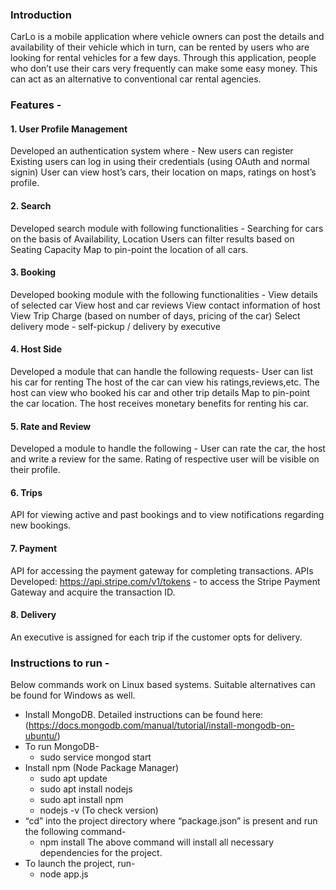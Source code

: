 ### Introduction
CarLo is a mobile application where vehicle owners can post the details and availability of their vehicle which in turn, can be rented by users who are looking for rental vehicles for a few days. Through this application, people who don’t use their cars very frequently can make some easy money. This can act as an alternative to conventional car rental agencies.

### Features - 

#### 1. User Profile Management
Developed an authentication system where - 
New users can register
Existing users can log in using their credentials (using OAuth and normal signin)
User can view host’s cars, their location on maps, ratings on host’s profile.

#### 2. Search
Developed search module with following functionalities - 
Searching for cars on the basis of Availability, Location
Users can filter results based on Seating Capacity
Map to pin-point the location of all cars.


#### 3. Booking
Developed booking module with the following functionalities  - 
View details of selected car
View host and car reviews
View contact information of host
View Trip Charge (based on number of days, pricing of the car)
Select delivery mode - self-pickup / delivery by executive 

#### 4. Host Side
Developed a module that can handle the following requests-
User can list his car for renting
The host of the car can view his ratings,reviews,etc.
The host can view who booked his car and other trip details
Map to pin-point the car location.
The host receives monetary benefits for renting his car.


#### 5. Rate and Review
Developed a module to handle the following - 
User can rate the car, the host and write a review for the same.
Rating of respective user will be visible on their profile.

#### 6. Trips
API for viewing active and past bookings and to view notifications regarding new bookings.

#### 7. Payment
API for accessing the payment gateway for completing transactions.
APIs Developed: 
https://api.stripe.com/v1/tokens - to access the Stripe Payment Gateway and acquire the transaction ID.

#### 8. Delivery
An executive is assigned for each trip if the customer opts for delivery.


### Instructions to run - 
Below commands work on Linux based systems. Suitable alternatives can be found for Windows as well.

- Install MongoDB. Detailed instructions can be found here: (https://docs.mongodb.com/manual/tutorial/install-mongodb-on-ubuntu/)
- To run MongoDB-
    - sudo service mongod start
- Install npm (Node Package Manager)
    - sudo apt update
    - sudo apt install nodejs
    - sudo apt install npm
    - nodejs -v (To check version)
 - “cd” into the project directory where “package.json” is present and run the following command- 
     - npm install
	  The above command will install all necessary dependencies for the project.
 - To launch the project, run-
      - node app.js
